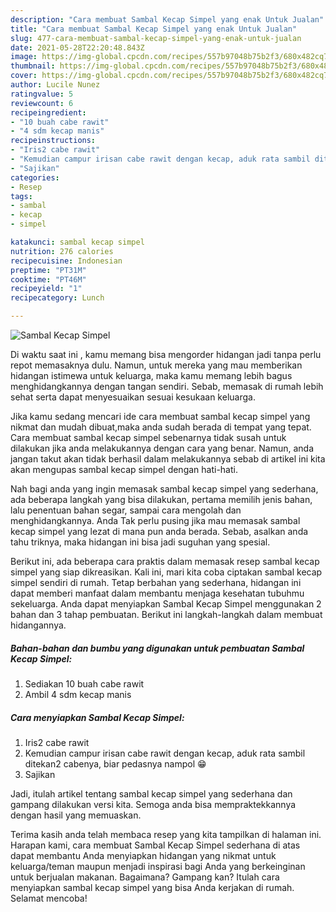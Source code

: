 ```yaml
---
description: "Cara membuat Sambal Kecap Simpel yang enak Untuk Jualan"
title: "Cara membuat Sambal Kecap Simpel yang enak Untuk Jualan"
slug: 477-cara-membuat-sambal-kecap-simpel-yang-enak-untuk-jualan
date: 2021-05-28T22:20:48.843Z
image: https://img-global.cpcdn.com/recipes/557b97048b75b2f3/680x482cq70/sambal-kecap-simpel-foto-resep-utama.jpg
thumbnail: https://img-global.cpcdn.com/recipes/557b97048b75b2f3/680x482cq70/sambal-kecap-simpel-foto-resep-utama.jpg
cover: https://img-global.cpcdn.com/recipes/557b97048b75b2f3/680x482cq70/sambal-kecap-simpel-foto-resep-utama.jpg
author: Lucile Nunez
ratingvalue: 5
reviewcount: 6
recipeingredient:
- "10 buah cabe rawit"
- "4 sdm kecap manis"
recipeinstructions:
- "Iris2 cabe rawit"
- "Kemudian campur irisan cabe rawit dengan kecap, aduk rata sambil ditekan2 cabenya, biar pedasnya nampol 😁"
- "Sajikan"
categories:
- Resep
tags:
- sambal
- kecap
- simpel

katakunci: sambal kecap simpel 
nutrition: 276 calories
recipecuisine: Indonesian
preptime: "PT31M"
cooktime: "PT46M"
recipeyield: "1"
recipecategory: Lunch

---
```



![Sambal Kecap Simpel](https://img-global.cpcdn.com/recipes/557b97048b75b2f3/680x482cq70/sambal-kecap-simpel-foto-resep-utama.jpg)

Di waktu  saat ini , kamu memang bisa mengorder hidangan jadi tanpa perlu repot memasaknya dulu. Namun, untuk mereka yang mau memberikan hidangan istimewa untuk keluarga, maka kamu memang lebih bagus menghidangkannya dengan tangan sendiri. Sebab, memasak di rumah lebih sehat serta dapat menyesuaikan sesuai kesukaan keluarga.

Jika kamu sedang mencari ide cara membuat sambal kecap simpel yang nikmat dan mudah dibuat,maka anda sudah berada di tempat yang tepat. Cara membuat sambal kecap simpel  sebenarnya tidak susah untuk dilakukan jika anda melakukannya dengan cara yang benar. Namun, anda jangan takut akan tidak berhasil dalam melakukannya 
sebab di artikel ini kita akan mengupas sambal kecap simpel dengan hati-hati.  



Nah bagi anda yang ingin memasak sambal kecap simpel yang sederhana, ada beberapa langkah yang bisa dilakukan, pertama memilih jenis bahan, lalu penentuan bahan segar, sampai cara mengolah dan menghidangkannya. Anda Tak perlu pusing jika mau memasak sambal kecap simpel yang lezat di mana pun anda berada. Sebab, asalkan anda  tahu triknya, maka hidangan ini bisa jadi suguhan yang spesial.

Berikut ini, ada beberapa cara praktis  dalam memasak resep sambal kecap simpel yang siap dikreasikan. Kali ini, mari kita coba ciptakan sambal kecap simpel sendiri di rumah. Tetap berbahan yang sederhana, hidangan ini dapat memberi manfaat dalam membantu menjaga kesehatan tubuhmu sekeluarga. Anda dapat menyiapkan Sambal Kecap Simpel menggunakan 2 bahan dan 3 tahap pembuatan. Berikut ini langkah-langkah dalam membuat hidangannya.

<!--inarticleads1-->

##### Bahan-bahan dan bumbu yang digunakan untuk pembuatan Sambal Kecap Simpel:

1. Sediakan 10 buah cabe rawit
1. Ambil 4 sdm kecap manis




<!--inarticleads2-->

##### Cara menyiapkan Sambal Kecap Simpel:

1. Iris2 cabe rawit
1. Kemudian campur irisan cabe rawit dengan kecap, aduk rata sambil ditekan2 cabenya, biar pedasnya nampol 😁
1. Sajikan




Jadi, itulah artikel tentang  sambal kecap simpel  yang sederhana dan gampang dilakukan versi kita. Semoga anda bisa mempraktekkannya dengan hasil yang memuaskan. 

Terima kasih anda telah membaca resep yang kita tampilkan di halaman ini. Harapan kami, cara membuat  Sambal Kecap Simpel sederhana di atas dapat membantu Anda menyiapkan hidangan yang nikmat untuk keluarga/teman maupun menjadi inspirasi bagi Anda yang berkeinginan untuk berjualan makanan. Bagaimana? Gampang kan? Itulah cara menyiapkan sambal kecap simpel yang bisa Anda kerjakan di rumah. Selamat mencoba!

